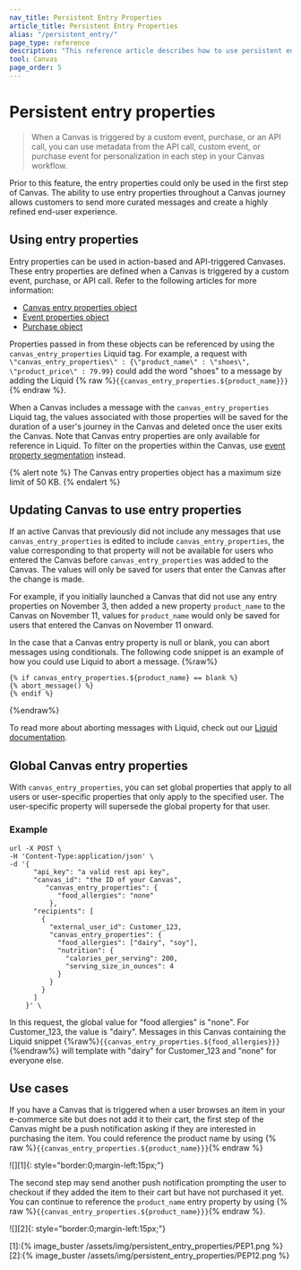 ```yaml
---
nav_title: Persistent Entry Properties
article_title: Persistent Entry Properties
alias: "/persistent_entry/"
page_type: reference
description: "This reference article describes how to use persistent entry properties in your Canvas to send more curated messages, and create a highly refined end-user experience."
tool: Canvas
page_order: 5
---
```


# Persistent entry properties

> When a Canvas is triggered by a custom event, purchase, or an API call, you can use metadata from the API call, custom event, or purchase event for personalization in each step in your Canvas workflow. 

Prior to this feature, the entry properties could only be used in the first step of Canvas. The ability to use entry properties throughout a Canvas journey allows customers to send more curated messages and create a highly refined end-user experience.

## Using entry properties

Entry properties can be used in action-based and API-triggered Canvases. These entry properties are defined when a Canvas is triggered by a custom event, purchase, or API call. Refer to the following articles for more information:
- [Canvas entry properties object]({{site.baseurl}}/api/objects_filters/canvas_entry_properties_object/)
- [Event properties object]({{site.baseurl}}/api/objects_filters/event_object/)
- [Purchase object]({{site.baseurl}}/api/objects_filters/purchase_object/#purchase-product_id)

Properties passed in from these objects can be referenced by using the `canvas_entry_properties` Liquid tag. For example, a request with `\"canvas_entry_properties\" : {\"product_name\" : \"shoes\", \"product_price\" : 79.99}` could add the word "shoes" to a message by adding the Liquid {% raw %}`{{canvas_entry_properties.${product_name}}}`{% endraw %}.

When a Canvas includes a message with the `canvas_entry_properties` Liquid tag, the values associated with those properties will be saved for the duration of a user's journey in the Canvas and deleted once the user exits the Canvas. Note that Canvas entry properties are only available for reference in Liquid. To filter on the properties within the Canvas, use [event property segmentation]({{site.baseurl}}/user_guide/data_and_analytics/custom_data/custom_events/#nested-objects) instead.

{% alert note %}
The Canvas entry properties object has a maximum size limit of 50 KB. 
{% endalert %}

## Updating Canvas to use entry properties

If an active Canvas that previously did not include any messages that use `canvas_entry_properties` is edited to include `canvas_entry_properties`, the value corresponding to that property will not be available for users who entered the Canvas before `canvas_entry_properties` was added to the Canvas. The values will only be saved for users that enter the Canvas after the change is made.

For example, if you initially launched a Canvas that did not use any entry properties on November 3, then added a new property `product_name` to the Canvas on November 11, values for `product_name` would only be saved for users that entered the Canvas on November 11 onward.

In the case that a Canvas entry property is null or blank, you can abort messages using conditionals. The following code snippet is an example of how you could use Liquid to abort a message.
{%raw%}
```
{% if canvas_entry_properties.${product_name} == blank %}
{% abort_message() %}
{% endif %}
```
{%endraw%}

To read more about aborting messages with Liquid, check out our [Liquid documentation]({{site.baseurl}}/user_guide/personalization_and_dynamic_content/liquid/aborting_messages/#aborting-messages).

## Global Canvas entry properties

With `canvas_entry_properties`, you can set global properties that apply to all users or user-specific properties that only apply to the specified user. The user-specific property will supersede the global property for that user.

### Example

```
url -X POST \
-H 'Content-Type:application/json' \
-d '{
      "api_key": "a valid rest api key",
      "canvas_id": "the ID of your Canvas",
         "canvas_entry_properties": {
            "food_allergies": "none"
          },
      "recipients": [
        {
          "external_user_id": Customer_123,
          "canvas_entry_properties": {
            "food_allergies": ["dairy", "soy"],
            "nutrition": {
              "calories_per_serving": 200,
              "serving_size_in_ounces": 4
            }
          }
        }
      ]
    }' \
```
 
In this request, the global value for "food allergies" is "none". For Customer_123, the value is "dairy". Messages in this Canvas containing the Liquid snippet {%raw%}`{{canvas_entry_properties.${food_allergies}}}`{%endraw%} will template with "dairy" for Customer_123 and "none" for everyone else. 

## Use cases

If you have a Canvas that is triggered when a user browses an item in your e-commerce site but does not add it to their cart, the first step of the Canvas might be a push notification asking if they are interested in purchasing the item. You could reference the product name by using {% raw %}`{{canvas_entry_properties.${product_name}}}`{% endraw %}

![][1]{: style="border:0;margin-left:15px;"}

The second step may send another push notification prompting the user to checkout if they added the item to their cart but have not purchased it yet. You can continue to reference the `product_name` entry property by using {% raw %}`{{canvas_entry_properties.${product_name}}}`{% endraw %}.

![][2]{: style="border:0;margin-left:15px;"}

[1]:{% image_buster /assets/img/persistent_entry_properties/PEP1.png %}
[2]:{% image_buster /assets/img/persistent_entry_properties/PEP12.png %}
